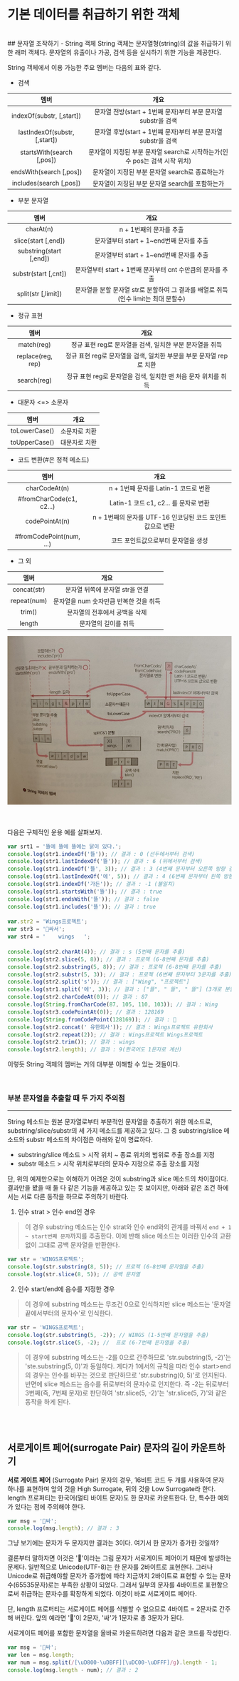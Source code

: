 # 기본 데이터를 취급하기 위한 객체

<br/>
## 문자열 조작하기 - String 객체
String 객체는 문자열형(string)의 값을 취급하기 위한 래퍼 객체다. 문자열의 유출이나 가공, 검색 등을 실시하기 위한 기능을 제공한다.

String 객체에서 이용 가능한 주요 멤버는 다음의 표와 같다.

* 검색

|멤버|개요|
|:---:|:---:|
|indexOf(substr, [,start])| 문자열 전방(start + 1번째 문자)부터 부분 문자열 substr을 검색 |
|lastIndexOf(substr, [,start])| 문자열 후방(start + 1번쨰 문자)부터 부분 문자열 substr을 검색 |
|startsWith(search [,pos])| 문자열이 지정된 부분 문자열 search로 시작하는가(인수 pos는 검색 시작 위치) |
|endsWith(search [,pos])| 문자열이 지정된 부분 문자열 search로 종료하는가 |
|includes(search [,pos])| 문자열이 저징된 부분 문자열 search를 포함하는가 |

* 부분 문자열

|멤버|개요|
|:---:|:---:|
|charAt(n)| n + 1번째의 문자를 추출 |
|slice(start [,end])| 문자열부터 start + 1~end번째 문자를 추출 |
|substring(start [,end])| 문자열부터 start + 1~end번째 문자를 추출 |
|substr(start [,cnt])| 문자열부터 start + 1번째 문자부터 cnt 수만큼의 문자를 추출 |
|split(str [,limit])| 문자열을 분할 문자열 str로 분할하여 그 결과를 배열로 취득(인수 limit는 최대 분할수)|

* 정규 표현

|멤버|개요|
|:---:|:---:|
|match(reg)| 정규 표현 reg로 문자열을 검색, 일치한 부분 문자열을 취득 |
|replace(reg, rep)| 정규 표현 reg로 문자열을 검색, 일치한 부분을 부분 문자열 rep로 치환 |
|search(reg)| 정규 표현 reg로 문자열을 검색, 일치한 맨 처음 문자 위치를 취득 |

* 대문자 <=> 소문자

|멤버|개요|
|:---:|:---:|
|toLowerCase()| 소문자로 치환 |
|toUpperCase()| 대문자로 치환 |

* 코드 변환(#은 정적 메소드)

|멤버|개요|
|:---:|:---:|
|charCodeAt(n)| n + 1번째 문자를 Latin-1 코드로 변환 |
| #fromCharCode(c1, c2...)| Latin-1 코드 c1, c2... 를 문자로 변환 |
|codePointAt(n)| n + 1번째의 문자를 UTF-16 인코딩된 코드 포인트값으로 변환 |
| #fromCodePoint(num, ...)| 코드 포인트값으로부터 문자열을 생성 |

* 그 외

|멤버|개요|
|:---:|:---:|
|concat(str)| 문자열 뒤쪽에 문자열 str을 연결 |
|repeat(num)| 문자열을 num 숫자만큼 반복한 것을 취득 |
|trim()| 문자열의 전후에서 공백을 삭제 |
|length| 문자열의 길이를 취득 |

![Open in browser](./img/strings.jpeg)

<br/><br/>
다음은 구체적인 운용 예를 살펴보자.

```javascript
var srt1 = '뜰에 뜰에 뜰에는 닭이 있다.';
console.log(str1.indexOf('뜰')); // 결과 : 0 (선두에서부터 검색)
console.log(str1.lastIndexOf('뜰')); // 결과 : 6 (뒤에서부터 검색)
console.log(str1.indexOf('뜰', 3)); // 결과 : 3 (4번째 문자부터 오른쪽 방향 검색)
console.log(str1.lastIndexOf('에', 5)); // 결과 : 4 (6번째 문자부터 왼쪽 방향 검색)
console.log(str1.indexOf('가든')); // 결과 : -1 (불일치)
console.log(str1.startsWith('뜰')); // 결과 : true
console.log(str1.endsWith('뜰')); // 결과 : false
console.log(str1.includes('뜰')); // 결과 : true

var.str2 = 'Wings프로젝트';
var str3 = '💩싸서'; 
var str4 = '	wings	';

console.log(str2.charAt(4)); // 결과 : s (5번째 문자를 추출)
console.log(str2.slice(5, 8)); // 결과 : 프로젝 (6-8번째 문자를 추출)
console.log(str2.substring(5, 8)); // 결과 : 프로젝 (6-8번째 문자를 추출)
console.log(str2.substr(5, 3)); // 결과 : 프로젝 (6번째 문자부터 3문자를 추출)
console.log(str2.split('s')); // 결과 : ["Wing", "프로젝트"]
console.log(str1.split('에', 3)); // 결과 : ["뜰", " 뜰", " 뜰"] (3개로 분할)
console.log(str2.charCodeAt(0)); // 결과 : 87
console.log(String.fromCharCode(87, 105, 110, 103)); // 결과 : Wing
console.log(str3.codePointAt(0)); // 결과 : 128169
console.log(String.fromCodePoint(128169)); // 결과 : 💩
console.log(str2.concat(' 유한회사')); // 결과 : Wings프로젝트 유한회사
console.log(str2.repeat(2)); // 결과 : Wings프로젝트 Wings프로젝트
console.log(str2.trim()); // 결과 : wings
console.log(str2.length); // 결과 : 9(한국어도 1문자로 계산)
```
이렇듯 String 객체의 멤버는 거의 대부분 이해할 수 있는 것들이다.

<br/>

### 부분 문자열을 추출할 때 두 가지 주의점
---
String 메소드는 원본 문자열로부터 부분적인 문자열을 추출하기 위한 메소드로, substring/slice/substr의 세 가지 메소드를 제공하고 있다. 그 중 substring/slice 메소드와 substr 메소드의 차이점은 아래와 같이 명료하다.

* substring/slice 메소드 > 시작 위치 ~ 종료 위치의 범위로 추출 장소를 지정
* substr 메소드 > 시작 위치로부터의 문자수 지정으로 추출 장소를 지정

단, 위의 예제만으로는 이해하기 어려운 것이 substring과 slice 메소드의 차이점이다. 결과만을 봤을 때 둘 다 같은 기능을 제공하고 있는 듯 보이지만, 아래와 같은 조건 하에서는 서로 다른 동작을 하므로 주의하기 바란다.

1. 인수 strat > 인수 end인 경우

>이 경우 substring 메소드는 인수 strat와 인수 end와의 관계를 바꿔서 `end + 1 ~ start번째 문자`까지를 추출한다.
>이에 반해 slice 메소드는 이러한 인수의 교환 없이 그대로 공백 문자열을 반환한다.

```javascript
var str = 'WINGS프로젝트';
console.log(str.substring(8, 5)); // 프로젝 (6-8번째 문자열을 추출)
console.log(str.slice(8, 5)); // 공백 문자열
```

2. 인수 start/end에 음수를 지정한 경우

>이 경우에 substring 메소드는 무조건 0으로 인식하지만 slice 메소드는 '문자열 끝에서부터의 문자수'로 인식한다.

```javascript
var str = 'WINGS프로젝트';
console.log(str.substring(5, -2)); // WINGS (1-5번째 문자열을 추출)
console.log(str.slice(5, -2); //  프로 (6-7번쨰 문자열을 추출)
```
>이 경우에 substring 메소드는 -2를 0으로 간주하므로 'str.substring(5, -2)'는 'ste.substring(5, 0)'과 동일하다. 게다가 1에서의 규칙을 따라 인수 start>end의 경우는 인수를 바꾸는 것으로 판단하므로 'str.substring(0, 5)'로 인지된다.<br/>
>반면에 slice 메소드는 음수를 뒤로부터의 문자수로 인지한다. 즉 -2는 뒤로부터 3번째(즉, 7번째 문자)로 판단하여 'str.slice(5, -2)'는 'str.slice(5, 7)'와 같은 동작을 하게 된다.


<br/><br/>

## 서로게이트 페어(surrogate Pair) 문자의 길이 카운트하기
**서로 게이트 페어** (Surrogate Pair) 문자의 경우, 16비트 코드 두 개를 사용하여 문자 하나를 표현하며
앞의 것을 High Surrogate, 뒤의 것을 Low Surrogate라 한다.
<br/>
length 프로퍼티는 한국어(멀티 바이트 문자)도 한 문자로 카운트한다. 단, 특수한 예외가 있다는 점에 주의해야 한다.

```javascript
var msg = '💩싸';
console.log(msg.length); // 결과 : 3
```

그냥 보기에는 문자가 두 문자지만 결과는 3이다. 여기서 한 문자가 증가한 것일까?<br/>

결론부터 말하자면 이것은 '💩'이라는 그림 문자가 서로게이트 페어이기 때문에 발생하는 문제다. 일반적으로 Unicode(UTF-8)는 한 문자를 2바이트로 표현한다. 그러나 Unicode로 취급해야할 문자가 증가함에 따라 지금까지 2바이트로 표현할 수 있는 문자수(65535문자)로는 부족한 상황이 되었다. 그래서 일부의 문자를 4바이트로 표현함으로써 취급하는 문자수를 확장하게 되었다. 이것이 바로 서로게이트 페어다.<br/>

단, length 프로퍼티는 서로게이트 페어를 식별할 수 없으므로 4바이트 = 2문자로 간주해 버린다. 앞의 예라면 '💩'이 2문자, '싸'가 1문자로 총 3문자가 된다. <br/>

서로게이트 페어를 포함한 문자열을 올바로 카운트하려면 다음과 같은 코드를 작성한다.

```javascript
var msg = '💩싸';
var len = msg.length;
var num = msg.split(/[\uD800-\uDBFF][\uDC00-\uDFFF]/g).length - 1;
console.log(msg.length - num); // 결과 : 2
```

